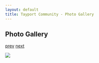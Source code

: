 ```yaml
---
layout: default
title: Tayport Community - Photo Gallery
---
```

## Photo Gallery

[prev](http://tayport.org.uk/photo/79) [next](http://tayport.org.uk/photo/81)

![ ](http://tayport.org.uk/media/080.jpg " ")

